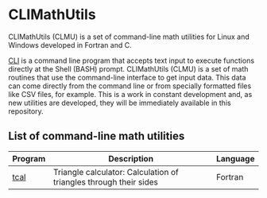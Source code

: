# CLIMathUtils
CLIMathUtils (CLMU) is a set of command-line math utilities for Linux and Windows developed in Fortran and C.

[CLI](https://en.wikipedia.org/wiki/Command-line_interface) is a command line program that accepts text input to execute functions directly at the Shell (BASH) prompt.
CLIMathUtils (CLMU) is a set of math routines that use the command-line interface to get input data. This data can come directly from the command line or from specially formatted files like CSV files, for example.
This is a work in constant development and, as new utilities are developed, they will be immediately available in this repository.

## List of command-line math utilities

| Program | Description | Language|
| --- | --- | --- |
| [tcal](https://github.com/JoseCintra/CLIMathUtils/blob/main/tcal) | Triangle calculator: Calculation of triangles through their sides | Fortran |
